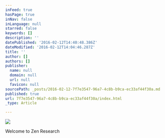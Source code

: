 ```yaml
---
inFeed: true
hasPage: true
inNav: false
inLanguage: null
starred: false
keywords: []
description: ''
datePublished: '2016-02-12T14:40:48.386Z'
dateModified: '2016-02-12T14:04:46.287Z'
title: ''
author: []
authors: []
publisher:
  name: null
  domain: null
  url: null
  favicon: null
sourcePath: _posts/2016-02-12-7f7e3547-96a7-4c8b-b9ca-ec33af44f30a.md
published: true
url: 7f7e3547-96a7-4c8b-b9ca-ec33af44f30a/index.html
_type: Article

---
```

![](https://the-grid-user-content.s3-us-west-2.amazonaws.com/ed4fdd0e-225b-4aec-8fc4-9e8f9db7ce51.jpg)

Welcome to Zen Research